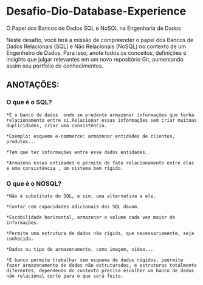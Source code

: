 # Desafio-Dio-Database-Experience
O Papel dos Bancos de Dados SQL e NoSQL na Engenharia de Dados  

Neste desafio, você terá a missão de compreender o papel dos Bancos de Dados Relacionais (SQL) e Não Relacionais (NoSQL) no contexto de um Engenheiro de Dados. Para isso, anote todos os conceitos, definições e insights que julgar relevantes em um novo repositório Git, aumentando assim seu portfolio de conhecimentos.

## ANOTAÇÕES:


###	O que é o SQL?
	
	*É o banco de dados  onde se predente armazenar informações que tenha relacionamento entre si.Relacionar essas informações sem criar muitoas duplicidades, criar uma consistência.
	
	*Exemplo: esquema e-commerce: armazenar entidades de clientes, produtos...
	
	*Tem que ter informações entre esse dados entidades.
	
	*Armazena essas entidades e permite de fato relacionamento entre elas e uma consistência , um sistema bem rígido.



###	O que é o NOSQL?
	
	*Não é substituto do SQL, e sim, uma alternativa a ele. 
	
	*Contar com capacidades adicionais dos SQL davam.
	
	*Escabilidade horizontal, armazenar o volume cada vez maior de informações. 
	
	*Permite uma estrutura de dados não rígida, que necessariamente, seja conhecida. 
	
	*Dados ou tipo de armazenamento, como imagem, vídeo... 
	
	*E banco permite trabalhar sem esquema de dados rígidos, peermite fazer armazenamento de dados não estruturados, e estruturas totalmente diferentes, dependendo do contexto precisa escolher um banco de dados não relacional certo para o que será feito.

